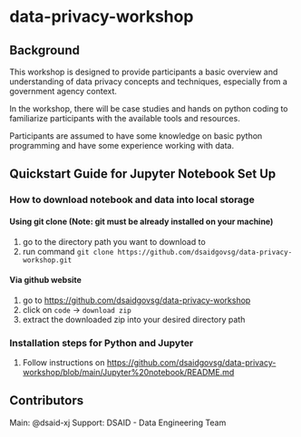 # data-privacy-workshop

## Background
This workshop is designed to provide participants a basic overview and understanding of data privacy concepts and techniques, especially from a government agency context.

In the workshop, there will be case studies and hands on python coding to familiarize participants with the available tools and resources.

Participants are assumed to have some knowledge on basic python programming and have some experience working with data.

## Quickstart Guide for Jupyter Notebook Set Up

### How to download notebook and data into local storage

#### Using git clone (**Note**: git must be already installed on your machine)
1. go to the directory path you want to download to
2. run command `git clone https://github.com/dsaidgovsg/data-privacy-workshop.git`

#### Via github website
1. go to https://github.com/dsaidgovsg/data-privacy-workshop
2. click on `code` -> `download zip`
3. extract the downloaded zip into your desired directory path

### Installation steps for Python and Jupyter
1. Follow instructions on https://github.com/dsaidgovsg/data-privacy-workshop/blob/main/Jupyter%20notebook/README.md

## Contributors

Main: @dsaid-xj 
Support: DSAID - Data Engineering Team
